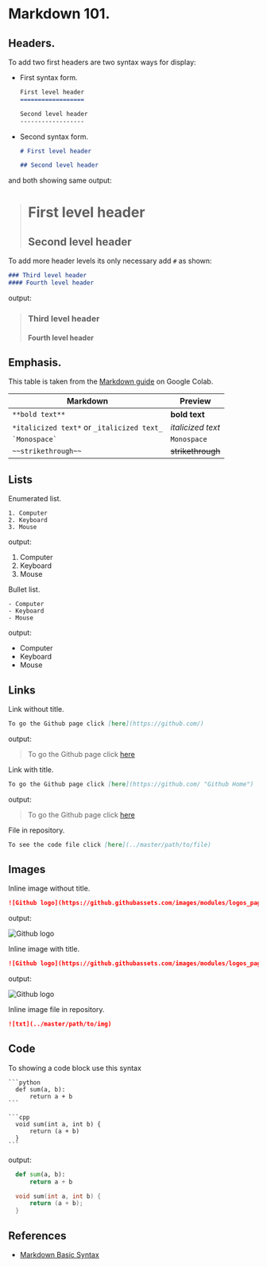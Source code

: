 # Markdown **101**.

## Headers.

To add two first headers are two syntax ways for display:
- First syntax form.

  ```md
  First level header
  ==================

  Second level header
  ------------------
  ```
- Second syntax form.

  ```md
  # First level header

  ## Second level header
  ```

and both showing same output:

> <h1> First level header </h1>
> <h2> Second level header </h2>

To add more header levels its only necessary add `#` as shown:
```md
### Third level header
#### Fourth level header
```
output:
> <h3> Third level header </h3>
> <h4> Fourth level header </h4>

## Emphasis.

This table is taken from the [Markdown guide](https://colab.research.google.com/notebooks/markdown_guide.ipynb#scrollTo=70pYkR9LiOV0) on Google Colab.

Markdown | Preview
--- | ---
`**bold text**` | **bold text**
`*italicized text*` or `_italicized text_` | *italicized text*
`` `Monospace` `` | `Monospace`
`~~strikethrough~~` | ~~strikethrough~~

## Lists
Enumerated list.
```
1. Computer
2. Keyboard
3. Mouse
```
output:
<ol>
<li> Computer </li>
<li> Keyboard </li>
<li> Mouse </li>
</ol>

Bullet list.
```
- Computer
- Keyboard
- Mouse
```
output:
<ul>
<li> Computer </li>
<li> Keyboard </li>
<li> Mouse </li>
</ul>

## Links

Link without title.
```md
To go the Github page click [here](https://github.com/)
```
output:
> To go the Github page click [here](https://github.com/)

Link with title.
```md
To go the Github page click [here](https://github.com/ "Github Home")
```
output:
> To go the Github page click [here](https://github.com/ "Github Home")

File in repository.
```md
To see the code file click [here](../master/path/to/file)
```

## Images

Inline image without title.
```md
![Github logo](https://github.githubassets.com/images/modules/logos_page/GitHub-Logo.png)
```
output:

![Github logo](https://github.githubassets.com/images/modules/logos_page/GitHub-Logo.png)

Inline image with title.
```md
![Github logo](https://github.githubassets.com/images/modules/logos_page/GitHub-Logo.png "Github Logo")
```
output:

![Github logo](https://github.githubassets.com/images/modules/logos_page/GitHub-Logo.png "Github Logo")

Inline image file in repository.
```md
![txt](../master/path/to/img)
```

## Code

To showing a code block use this syntax
````
```python
  def sum(a, b):
      return a + b
```

```cpp
  void sum(int a, int b) {
      return (a + b)
  }
```
````
output:
```python
  def sum(a, b):
      return a + b
```
```cpp
  void sum(int a, int b) {
      return (a + b);
  }
```

## References
- [Markdown Basic Syntax](https://www.markdownguide.org/basic-syntax/)
